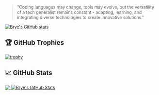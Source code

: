 > "Coding languages may change, tools may evolve, but the versatility of a tech generalist remains constant - adapting, learning, and integrating diverse technologies to create innovative solutions."

[![Brye's GitHub stats](https://gh-stats-card.cyclic.app/api/jnbrnplbr)](https://github.com/jnbrnplbr)

## 🏆 GitHub Trophies

[![trophy](https://github-profile-trophy.vercel.app/?username=jnbrnplbr&theme=nord&column=7)](https://github.com/ryo-ma/github-profile-trophy)

## &#x1f4c8; GitHub Stats

<a href="https://github.com/jnbrnplbr/jnbrnplbr">
  <img align="center" src="https://github-readme-stats.vercel.app/api/top-langs/?username=jnbrnplbr&hide=java,html,tex&title_color=ffffff&text_color=c9cacc&icon_color=2bbc8a&bg_color=1d1f21&langs_count=3" />
</a>
<a href="https://github.com/jnbrnplbr/jnbrnplbr">
  <img align="center" src="https://github-readme-stats.vercel.app/api?username=jnbrnplbr&show_icons=true&line_height=27&count_private=true&title_color=ffffff&text_color=c9cacc&icon_color=2bbc8a&bg_color=1d1f21" alt="Brye's GitHub Stats" />
</a>


<!--
**jnbrnplbr/jnbrnplbr** is a ✨ _special_ ✨ repository because its `README.md` (this file) appears on your GitHub profile.

Here are some ideas to get you started:

- 🔭 I’m currently working on ...
- 🌱 I’m currently learning ...
- 👯 I’m looking to collaborate on ...
- 🤔 I’m looking for help with ...
- 💬 Ask me about ...
- 📫 How to reach me: ...
- 😄 Pronouns: ...
- ⚡ Fun fact: ...
-->
